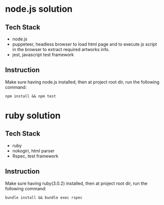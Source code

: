 # node.js solution
## Tech Stack
* node.js
* puppeteer, headless browser to load html page and to execute js script in the browser to extract required artworks info.
* jest, javascript test framework

## Instruction
Make sure having node.js installed, then at project root dir, run the following command:
```
npm install && npm test
```

# ruby solution
## Tech Stack
* ruby
* nokogiri, html parser
* Rspec, test framework

## Instruction
Make sure having ruby(3.0.2) installed, then at project root dir, run the following command:
```
bundle install && bundle exec rspec
```